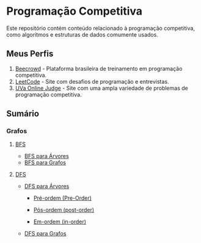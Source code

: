 # Programação Competitiva

Este repositório contém conteúdo relacionado à programação competitiva, como algoritmos e estruturas de dados comumente usados.

## Meus Perfis

1. <a href="https://www.beecrowd.com.br/judge/pt/profile/542742" target="_blank" rel="noopener noreferrer">Beecrowd</a> - Plataforma brasileira de treinamento em programação competitiva.
2. <a href="https://leetcode.com/Marcux777/" target="_blank" rel="noopener noreferrer">LeetCode</a> - Site com desafios de programação e entrevistas.
3. <a href="https://onlinejudge.org/index.php?option=com_onlinejudge&Itemid=15" target="_blank" rel="noopener noreferrer">UVa Online Judge</a> - Site com uma ampla variedade de problemas de programação competitiva.


## Sumário

### Grafos

1. [BFS](BFS.md)

    * [BFS para Árvores](BFS.md#bfs-para-árvores)
    * [BFS para Grafos](BFS.md#bfs-para-grafos)
   
2. [DFS](DFS.md#dfs---depth-first-search)

   * [DFS para Árvores](DFS.md#dfs---depth-first-search)
 
      - [Pré-ordem (Pre-Order)](DFS.md#pós-ordem-post-order)
      
      - [Pós-ordem (post-order)](DFS.md#pós-ordem-post-order)
      
      - [Em-ordem (in-order)](DFS.md#em-ordem-in-order)
      
   * [DFS para Grafos](DFS.md#dfs-para-grafos)

<!-- include 'BFS.md' -->





